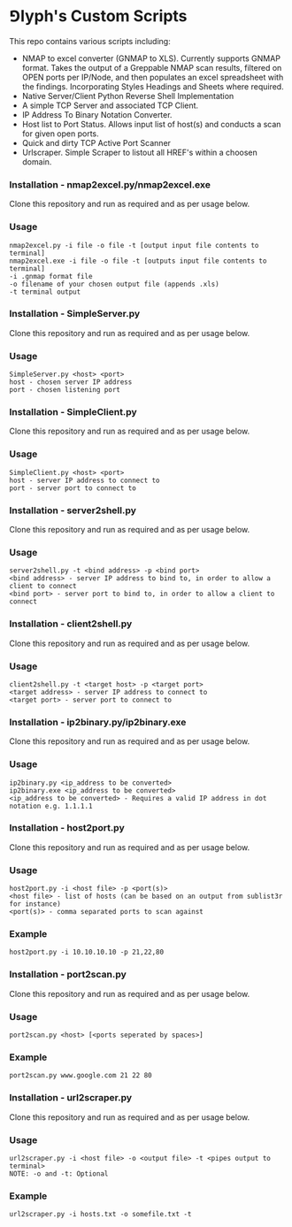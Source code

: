 # ⅁lyph's Custom Scripts

This repo contains various scripts including:

- NMAP to excel converter (GNMAP to XLS).  Currently supports GNMAP format. Takes the output of a Greppable NMAP scan results, filtered on                OPEN ports per IP/Node, and then populates an excel spreadsheet with the findings.  Incorporating Styles Headings and Sheets where required.
- Native Server/Client Python Reverse Shell Implementation
- A simple TCP Server and associated TCP Client.
- IP Address To Binary Notation Converter.
- Host list to Port Status.  Allows input list of host(s) and conducts a scan for given open ports.
- Quick and dirty TCP Active Port Scanner
- Urlscraper. Simple Scraper to listout all HREF's within a choosen domain.

### Installation - nmap2excel.py/nmap2excel.exe

Clone this repository and run as required and as per usage below.

### Usage

    nmap2excel.py -i file -o file -t [output input file contents to terminal]
    nmap2excel.exe -i file -o file -t [outputs input file contents to terminal]
    -i .gnmap format file
    -o filename of your chosen output file (appends .xls)
    -t terminal output

### Installation - SimpleServer.py

Clone this repository and run as required and as per usage below.

### Usage

    SimpleServer.py <host> <port>
    host - chosen server IP address
    port - chosen listening port

### Installation - SimpleClient.py 

Clone this repository and run as required and as per usage below.
    
### Usage

    SimpleClient.py <host> <port>
    host - server IP address to connect to
    port - server port to connect to
   
### Installation - server2shell.py

Clone this repository and run as required and as per usage below.

### Usage

    server2shell.py -t <bind address> -p <bind port>
    <bind address> - server IP address to bind to, in order to allow a client to connect
    <bind port> - server port to bind to, in order to allow a client to connect

### Installation - client2shell.py

Clone this repository and run as required and as per usage below.

### Usage

    client2shell.py -t <target host> -p <target port>
    <target address> - server IP address to connect to
    <target port> - server port to connect to
    
### Installation - ip2binary.py/ip2binary.exe

Clone this repository and run as required and as per usage below.

### Usage

    ip2binary.py <ip_address to be converted>
    ip2binary.exe <ip_address to be converted>
    <ip_address to be converted> - Requires a valid IP address in dot notation e.g. 1.1.1.1

### Installation - host2port.py

Clone this repository and run as required and as per usage below.

### Usage

    host2port.py -i <host file> -p <port(s)>
    <host file> - list of hosts (can be based on an output from sublist3r for instance)
    <port(s)> - comma separated ports to scan against

### Example

    host2port.py -i 10.10.10.10 -p 21,22,80
    
### Installation - port2scan.py

Clone this repository and run as required and as per usage below.

### Usage

    port2scan.py <host> [<ports seperated by spaces>]

### Example

    port2scan.py www.google.com 21 22 80

### Installation - url2scraper.py

Clone this repository and run as required and as per usage below.

### Usage

    url2scraper.py -i <host file> -o <output file> -t <pipes output to terminal>
    NOTE: -o and -t: Optional

### Example

    url2scraper.py -i hosts.txt -o somefile.txt -t

